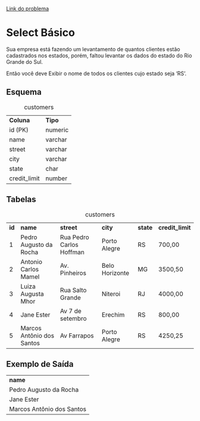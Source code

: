 [Link do problema](https://www.beecrowd.com.br/judge/problems/view/2602)
# Select Básico
Sua empresa está fazendo um levantamento de quantos clientes estão cadastrados nos estados, porém, faltou levantar os dados do estado do Rio Grande do Sul.

Então você deve Exibir o nome de todos os clientes cujo estado seja ‘RS’.

<div>
<h2>Esquema</h2>
<div>
<table class="tables-fifty">
<caption>customers</caption>
<tbody><tr>
<td class="half-column"><strong>Coluna</strong></td>
<td class="half-Column"><strong>Tipo</strong></td>
</tr>
<tr>
<td>id (PK)</td>
<td>numeric</td>
</tr>
<tr>
<td>name</td>
<td>varchar</td>
</tr>
<tr>
<td>street</td>
<td>varchar</td>
</tr>
<tr>
<td>city</td>
<td>varchar</td>
</tr>
<tr>
<td>state</td>
<td>char</td>
</tr>
<tr>
<td>credit_limit</td>
<td>number</td>
</tr>
</tbody></table>
</div>
</div>

<div>
<h2>Tabelas</h2>
<div>
<table class="tables-hundred">
<caption>customers</caption>
<tbody><tr>
<td><strong>id</strong></td>
<td><strong>name</strong></td>
<td><strong>street</strong></td>
<td><strong>city</strong></td>
<td><strong>state</strong></td>
<td><strong>credit_limit</strong></td>
</tr>
<tr>
<td class="center">1</td>
<td>Pedro Augusto da Rocha</td>
<td>Rua Pedro Carlos Hoffman</td>
<td>Porto Alegre</td>
<td class="center">RS</td>
<td class="center">700,00</td>
</tr>
<tr>
<td class="center">2</td>
<td>Antonio Carlos Mamel</td>
<td>Av. Pinheiros</td>
<td>Belo Horizonte</td>
<td class="center">MG</td>
<td class="center">3500,50</td>
</tr>
<tr>
<td class="center">3</td>
<td>Luiza Augusta Mhor</td>
<td>Rua Salto Grande</td>
<td>Niteroi</td>
<td class="center">RJ</td>
<td class="center">4000,00</td>
</tr>
<tr>
<td class="center">4</td>
<td>Jane Ester</td>
<td>Av 7 de setembro</td>
 <td>Erechim</td>
<td class="center">RS</td>
<td class="center">800,00</td>
</tr>
<tr>
<td class="center">5</td>
<td>Marcos Antônio dos Santos</td>
<td>Av Farrapos</td>
<td>Porto Alegre</td>
<td class="center">RS</td>
<td class="center">4250,25</td>
</tr>
</tbody></table>
</div>
</div>

<div>
<h2>Exemplo de Saída</h2>
<div>
<table class="tables-fifty">
<tbody><tr>
<td><strong>name</strong></td>
</tr>
<tr>
<td>Pedro Augusto da Rocha</td>
</tr>
<tr>
<td>Jane Ester</td>
</tr>
<tr>
<td>Marcos Antônio dos Santos</td>
</tr>
</tbody></table>
</div>
</div>